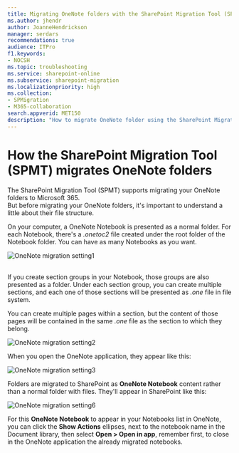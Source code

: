 ```yaml
---
title: Migrating OneNote folders with the SharePoint Migration Tool (SPMT)
ms.author: jhendr
author: JoanneHendrickson
manager: serdars
recommendations: true
audience: ITPro
f1.keywords:
- NOCSH
ms.topic: troubleshooting
ms.service: sharepoint-online
ms.subservice: sharepoint-migration
ms.localizationpriority: high
ms.collection: 
- SPMigration
- M365-collaboration
search.appverid: MET150
description: "How to migrate OneNote folder using the SharePoint Migration Tool SPMT."
---
```


# How the SharePoint Migration Tool (SPMT) migrates OneNote folders

The SharePoint Migration Tool (SPMT) supports migrating your OneNote folders to Microsoft 365.  
But before migrating your OneNote folders, it's important to understand a little about their file structure.  

On your computer, a OneNote Notebook is presented as a normal folder. For each Notebook, there's a *.onetoc2* file created under the root folder of the Notebook folder. You can have as many Notebooks as you want.

![OneNote migration setting1](media/onenote-file-1.png)</br></br>

If you create section groups in your Notebook, those groups are also presented as a folder. Under each section group, you can create multiple sections, and each one of those sections will be presented as *.one* file in file system. 

You can create multiple pages within a section, but the content of those pages will be contained in the same *.one* file as the section to which they belong.

![OneNote migration setting2](media/onenote-file-2.png)

When you open the OneNote application, they appear like this:

![OneNote migration setting3](media/onenote-file-3.png)


Folders are migrated to SharePoint as **OneNote Notebook** content rather than a normal folder with files. They'll appear in SharePoint like this:

![OneNote migration setting6](media/onenote-file-5.png)

For this **OneNote Notebook** to appear in your Notebooks list in OneNote, you can click the **Show Actions** ellipses, next to the notebook name in the Document library, then select **Open > Open in app**, remember first, to close in the OneNote application the already migrated notebooks.
